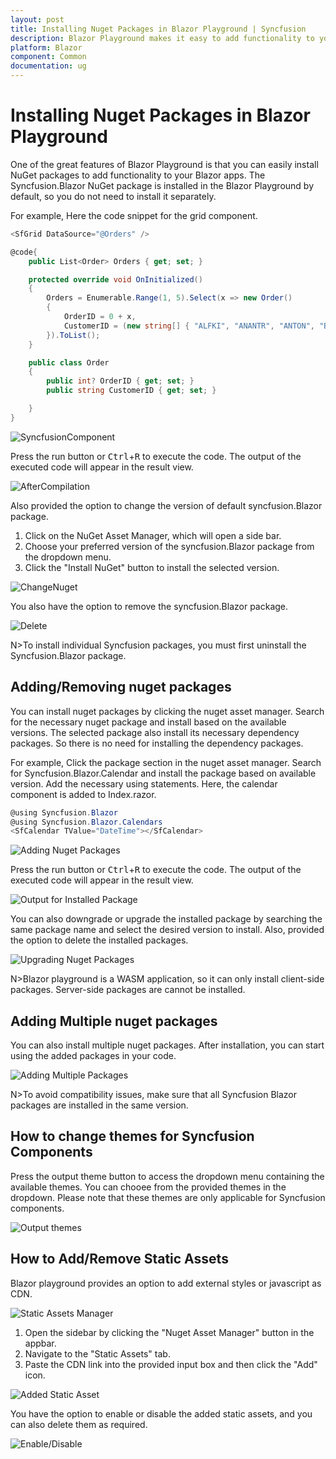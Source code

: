 ```yaml
---
layout: post
title: Installing Nuget Packages in Blazor Playground | Syncfusion
description: Blazor Playground makes it easy to add functionality to your Blazor apps by providing a convenient way to install NuGet packages.
platform: Blazor
component: Common
documentation: ug
---
```


# Installing Nuget Packages in Blazor Playground

One of the great features of Blazor Playground is that you can easily install NuGet packages to add functionality to your Blazor apps. The Syncfusion.Blazor NuGet package is installed in the Blazor Playground by default, so you do not need to install it separately. 

For example, Here the code snippet for the grid component.
```csharp
<SfGrid DataSource="@Orders" />

@code{
    public List<Order> Orders { get; set; }

    protected override void OnInitialized()
    {
        Orders = Enumerable.Range(1, 5).Select(x => new Order()
        {
            OrderID = 0 + x,
            CustomerID = (new string[] { "ALFKI", "ANANTR", "ANTON", "BLONP", "BOLID" })[new Random().Next(5)],
        }).ToList();
    }

    public class Order
    {
        public int? OrderID { get; set; }
        public string CustomerID { get; set; }

    }
}
```
![SyncfusionComponent](images/Syncfusion_component.png)

 Press the run button or <kbd>Ctrl</kbd>+<kbd>R</kbd> to execute the code. The output of the executed code will appear in the result view.

 ![AfterCompilation](images/Sync_component_out.png)

 Also provided the option to change the version of default syncfusion.Blazor package.

 1. Click on the NuGet Asset Manager, which will open a side bar.
 2. Choose your preferred version of the syncfusion.Blazor package from the dropdown menu.
 3. Click the "Install NuGet" button to install the selected version.
 
 ![ChangeNuget](images/Change_Version.png)

 You also have the option to remove the syncfusion.Blazor package.

 ![Delete](images/Delete_Component.png)

 N>To install individual Syncfusion packages, you must first uninstall the Syncfusion.Blazor package.

## Adding/Removing nuget packages

You can install nuget packages by clicking the nuget asset manager. Search for the necessary nuget package and install based on the available versions. The selected package also install its necessary dependency packages. So there is no need for installing the dependency packages.

For example, Click the package section in the nuget asset manager. Search for Syncfusion.Blazor.Calendar and install the package based on available version. Add the necessary using statements. Here, the calendar component is added to Index.razor.

```csharp
@using Syncfusion.Blazor
@using Syncfusion.Blazor.Calendars
<SfCalendar TValue="DateTime"></SfCalendar>
```

![Adding Nuget Packages](images/Nuget_Packages.png)

 Press the run button or <kbd>Ctrl</kbd>+<kbd>R</kbd> to execute the code. The output of the executed code will appear in the result view.

 ![Output for Installed Package](images/Package_Result.png)

You can also downgrade or upgrade the installed package by searching the same package name and select the desired version to install. Also, provided the option to delete the installed packages.

![Upgrading Nuget Packages](images/Package_Upgrade.png)

N>Blazor playground is a WASM application, so it can only install client-side packages. Server-side packages are cannot be installed.

## Adding Multiple nuget packages

You can also install multiple nuget packages. After installation, you can start using the added packages in your code. 

![Adding Multiple Packages](images/Multiple_packages.png)

N>To avoid compatibility issues, make sure that all Syncfusion Blazor packages are installed in the same version.

## How to change themes for Syncfusion Components

Press the output theme button to access the dropdown menu containing the available themes. You can chooee from the provided themes in the dropdown. Please note that these themes are only applicable for Syncfusion components.

![Output themes](images/Output_theme.png)

## How to Add/Remove Static Assets

Blazor playground provides an option to add external styles or javascript as CDN.

![Static Assets Manager](images/Asset_Manager.png)

1. Open the sidebar by clicking the "Nuget Asset Manager" button in the appbar.
2. Navigate to the "Static Assets" tab.
3. Paste the CDN link into the provided input box and then click the "Add" icon.

![Added Static Asset](images/Added_static_asset.png)

You have the option to enable or disable the added static assets, and you can also delete them as required.

![Enable/Disable](images/Disable_Assets.png)